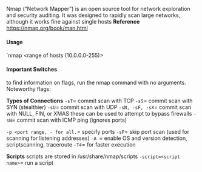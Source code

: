 Nmap (“Network Mapper”) is an open source tool for network exploration and security auditing. It was designed to rapidly scan large networks, although it works fine against single hosts
**Reference**
https://nmap.org/book/man.html
#### Usage
`nmap <range of hosts (10.0.0.0-255)>

#### Important Switches
to find information on flags, run the nmap command with no arguments. Noteworthy flags:

**Types of Connections**
`-sT`= commit scan with TCP
`-sS`= commit scan with SYN (stealthier)
`-sU`= commit scan with UDP
`-sN, -sF, -sX`= commit scan with NULL, FIN, or XMAS
these can be used to attempt to bypass firewalls
`-sN`= commit scan with ICMP ping (ignores ports)

`-p <port range, - for all.`= specify ports
`-sP`= skip port scan (used for scanning for listening addresses)
`-A `= enable OS and version detection, scriptscanning, traceroute
`-T4`= for faster execution


**Scripts**
scripts are stored in /usr/share/nmap/scripts
`-script=<script name>`= run a script
